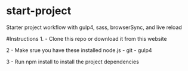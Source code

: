 # start-project
Starter project workflow with gulp4, sass, browserSync, and live reload

#Instructions 1. - Clone this repo or download it from this website

2 - Make srue you have these installed node.js - git - gulp4

3 - Run npm install to install the project dependencies
